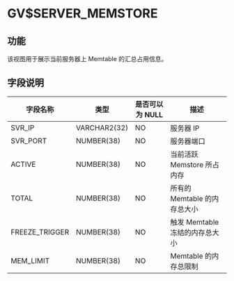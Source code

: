 GV$SERVER_MEMSTORE 
=======================================



**功能** 
---------------------------

该视图用于展示当前服务器上 Memtable 的汇总占用信息。

**字段说明** 
-----------------------------



|    **字段名称**    |    **类型**    | **是否可以为 NULL** |        **描述**        |
|----------------|--------------|----------------|----------------------|
| SVR_IP         | VARCHAR2(32) | NO             | 服务器 IP               |
| SVR_PORT       | NUMBER(38)   | NO             | 服务器端口                |
| ACTIVE         | NUMBER(38)   | NO             | 当前活跃 Memstore 所占内存   |
| TOTAL          | NUMBER(38)   | NO             | 所有的 Memtable 的内存总大小  |
| FREEZE_TRIGGER | NUMBER(38)   | NO             | 触发 Memtable 冻结的内存总大小 |
| MEM_LIMIT      | NUMBER(38)   | NO             | Memtable 的内存总限制      |


